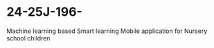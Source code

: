 # 24-25J-196-
Machine learning based Smart learning Mobile application for Nursery school children 
